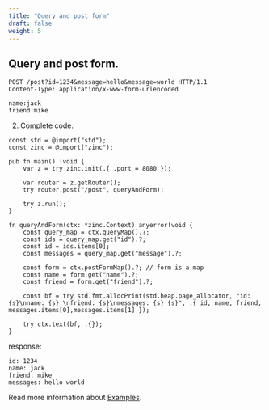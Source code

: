 ```yaml
---
title: "Query and post form"
draft: false
weight: 5
---
```


## Query and post form.
```zig
POST /post?id=1234&message=hello&message=world HTTP/1.1
Content-Type: application/x-www-form-urlencoded

name:jack
friend:mike
```

2. Complete code.
```zig
const std = @import("std");
const zinc = @import("zinc");

pub fn main() !void {
    var z = try zinc.init(.{ .port = 8080 });

    var router = z.getRouter();
    try router.post("/post", queryAndForm);

    try z.run();
}

fn queryAndForm(ctx: *zinc.Context) anyerror!void {
    const query_map = ctx.queryMap().?;
    const ids = query_map.get("id").?;
    const id = ids.items[0];
    const messages = query_map.get("message").?;

    const form = ctx.postFormMap().?; // form is a map
    const name = form.get("name").?;
    const friend = form.get("friend").?;

    const bf = try std.fmt.allocPrint(std.heap.page_allocator, "id: {s}\nname: {s} \nfriend: {s}\nmessages: {s} {s}", .{ id, name, friend, messages.items[0],messages.items[1] });

    try ctx.text(bf, .{});
}

```
response:
```
id: 1234
name: jack 
friend: mike
messages: hello world
```

Read more information about [Examples](https://github.com/zon-dev/zinc-examples/tree/main/examples/serving-static-files).

